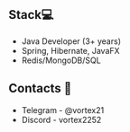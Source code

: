 ## Stack💻
* Java Developer (3+ years)
* Spring, Hibernate, JavaFX
* Redis/MongoDB/SQL

## Contacts 💭
* Telegram - @vortex21
* Discord - vortex2252 
